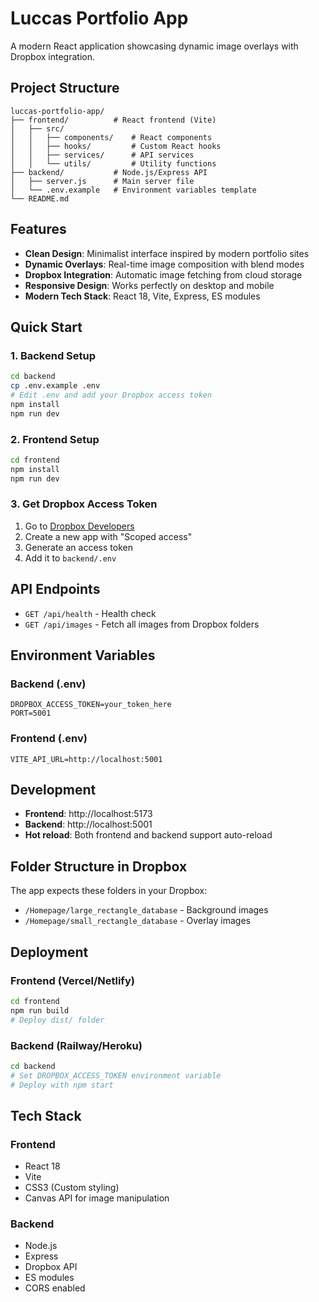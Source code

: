 # Luccas Portfolio App

A modern React application showcasing dynamic image overlays with Dropbox integration.

## Project Structure

```
luccas-portfolio-app/
├── frontend/          # React frontend (Vite)
│   ├── src/
│   │   ├── components/    # React components
│   │   ├── hooks/         # Custom React hooks
│   │   ├── services/      # API services
│   │   └── utils/         # Utility functions
├── backend/           # Node.js/Express API
│   ├── server.js      # Main server file
│   └── .env.example   # Environment variables template
└── README.md
```

## Features

- **Clean Design**: Minimalist interface inspired by modern portfolio sites
- **Dynamic Overlays**: Real-time image composition with blend modes
- **Dropbox Integration**: Automatic image fetching from cloud storage
- **Responsive Design**: Works perfectly on desktop and mobile
- **Modern Tech Stack**: React 18, Vite, Express, ES modules

## Quick Start

### 1. Backend Setup

```bash
cd backend
cp .env.example .env
# Edit .env and add your Dropbox access token
npm install
npm run dev
```

### 2. Frontend Setup

```bash
cd frontend
npm install
npm run dev
```

### 3. Get Dropbox Access Token

1. Go to [Dropbox Developers](https://www.dropbox.com/developers/apps)
2. Create a new app with "Scoped access"
3. Generate an access token
4. Add it to `backend/.env`

## API Endpoints

- `GET /api/health` - Health check
- `GET /api/images` - Fetch all images from Dropbox folders

## Environment Variables

### Backend (.env)
```
DROPBOX_ACCESS_TOKEN=your_token_here
PORT=5001
```

### Frontend (.env)
```
VITE_API_URL=http://localhost:5001
```

## Development

- **Frontend**: http://localhost:5173
- **Backend**: http://localhost:5001
- **Hot reload**: Both frontend and backend support auto-reload

## Folder Structure in Dropbox

The app expects these folders in your Dropbox:
- `/Homepage/large_rectangle_database` - Background images
- `/Homepage/small_rectangle_database` - Overlay images

## Deployment

### Frontend (Vercel/Netlify)
```bash
cd frontend
npm run build
# Deploy dist/ folder
```

### Backend (Railway/Heroku)
```bash
cd backend
# Set DROPBOX_ACCESS_TOKEN environment variable
# Deploy with npm start
```

## Tech Stack

### Frontend
- React 18
- Vite
- CSS3 (Custom styling)
- Canvas API for image manipulation

### Backend
- Node.js
- Express
- Dropbox API
- ES modules
- CORS enabled